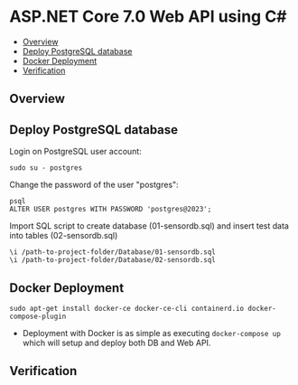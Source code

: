 # ASP.NET Core 7.0 Web API using C#

- [Overview](#overview)
- [Deploy PostgreSQL database](#deploy-postgresql-database)
- [Docker Deployment](#docker-deployment)
- [Verification](#verification)
  
## Overview

## Deploy PostgreSQL database

Login on PostgreSQL user account:

```
sudo su - postgres
```

Change the password of the user "postgres":

```
psql
ALTER USER postgres WITH PASSWORD 'postgres@2023';
```

Import SQL script to create database (01-sensordb.sql) and insert test data into tables (02-sensordb.sql)

```
\i /path-to-project-folder/Database/01-sensordb.sql
\i /path-to-project-folder/Database/02-sensordb.sql
```

## Docker Deployment

`sudo apt-get install docker-ce docker-ce-cli containerd.io docker-compose-plugin` 

- Deployment with Docker is as simple as executing `docker-compose up` which will setup and deploy both DB and Web API.

## Verification

